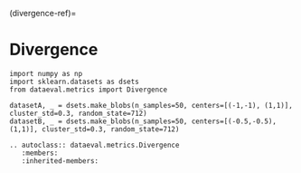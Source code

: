 (divergence-ref)=
# Divergence

```{testsetup}
import numpy as np
import sklearn.datasets as dsets
from dataeval.metrics import Divergence

datasetA, _ = dsets.make_blobs(n_samples=50, centers=[(-1,-1), (1,1)], cluster_std=0.3, random_state=712)
datasetB, _ = dsets.make_blobs(n_samples=50, centers=[(-0.5,-0.5), (1,1)], cluster_std=0.3, random_state=712)
```

```{eval-rst}
.. autoclass:: dataeval.metrics.Divergence
   :members:
   :inherited-members:
```
